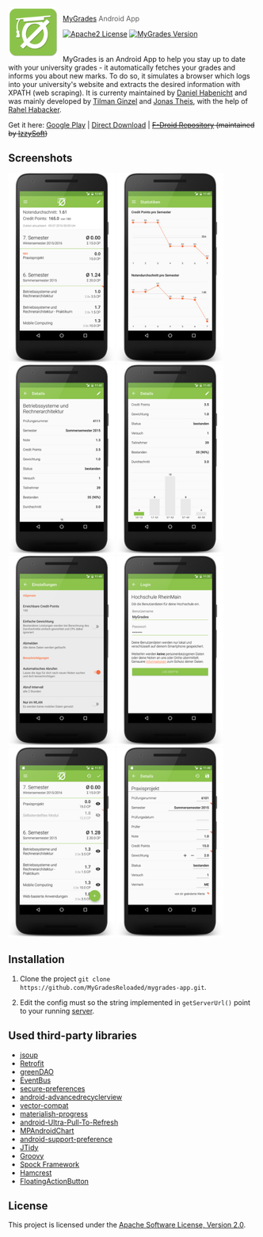 <img src="assets/icon/app_icon_512x512.png?raw=true" align="left" width="100px" height="100px"/>
<img align="left" width="0" height="100px" hspace="5"/>

> [MyGrades](https://mygrades.de/) Android App

[![Apache2 License](https://img.shields.io/badge/license-APACHE2-blue.svg?style=flat-square)](/LICENSE)
[![MyGrades Version](https://img.shields.io/badge/mygrades-0.1.0-8BC34A.svg?style=flat-square)](https://mygrades.de)
<br><br><br>
MyGrades is an Android App to help you stay up to date with your university grades - it automatically fetches your grades and informs you about new marks. To do so, it simulates a browser which logs into your university's website and extracts the desired information with XPATH (web scraping). It is currenty maintained by [Daniel Habenicht](https://github.com/DanielHabenicht) and was mainly developed by [Tilman Ginzel](https://github.com/tilmanginzel) and [Jonas Theis](https://github.com/jonastheis), with the help of [Rahel Habacker](https://github.com/RedHilarious). 

Get it here: 
[Google Play](https://play.google.com/store/apps/details?id=dh.mygrades) | 
[Direct Download](https://dev.azure.com/MyGradesReloaded/MyGrades-App/_build?definitionId=2) | 
~~[F-Droid Repository](https://apt.izzysoft.de/fdroid/index/apk/dh.mygrades) (maintained by [IzzySoft](https://github.com/IzzySoft))~~

## Screenshots
<span><img src="assets/screenshots/screen-overview.jpg?raw=true" width="215px" /></span>
<span><img src="assets/screenshots/screen-statistics.jpg?raw=true" width="215px" /></span>
<span><img src="assets/screenshots/screen-detail1.jpg?raw=true" width="215px" /></span>
<span><img src="assets/screenshots/screen-detail2.jpg?raw=true" width="215px" /></span>
<span><img src="assets/screenshots/screen-settings.jpg?raw=true" width="215px" /></span>
<span><img src="assets/screenshots/screen-login-filled.jpg?raw=true" width="215px" /></span>
<span><img src="assets/screenshots/screen-edit-overview.jpg?raw=true" width="215px" /></span>
<span><img src="assets/screenshots/screen-edit-detailed.jpg?raw=true" width="215px" /></span>

## Installation

1. Clone the project `git clone https://github.com/MyGradesReloaded/mygrades-app.git`.

2. Edit the config must so the string implemented in `getServerUrl()` point to your running [server](https://github.com/MyGradesReloaded/mygrades-server).

## Used third-party libraries
* [jsoup](http://jsoup.org/)
* [Retrofit](http://square.github.io/retrofit/)
* [greenDAO](https://github.com/greenrobot/greenDAO)
* [EventBus](https://github.com/greenrobot/EventBus)
* [secure-preferences](https://github.com/scottyab/secure-preferences)
* [android-advancedrecyclerview](https://github.com/h6ah4i/android-advancedrecyclerview)
* [vector-compat](https://github.com/wnafee/vector-compat)
* [materialish-progress](https://github.com/pnikosis/materialish-progress)
* [android-Ultra-Pull-To-Refresh](https://github.com/liaohuqiu/android-Ultra-Pull-To-Refresh)
* [MPAndroidChart](https://github.com/PhilJay/MPAndroidChart)
* [android-support-preference](https://github.com/consp1racy/android-support-preference)
* [JTidy](http://jtidy.sourceforge.net/)
* [Groovy](http://www.groovy-lang.org/)
* [Spock Framework](https://github.com/spockframework/spock)
* [Hamcrest](http://hamcrest.org/)
* [FloatingActionButton](https://github.com/makovkastar/FloatingActionButton)

## License

This project is licensed under the [Apache Software License, Version 2.0](LICENSE).